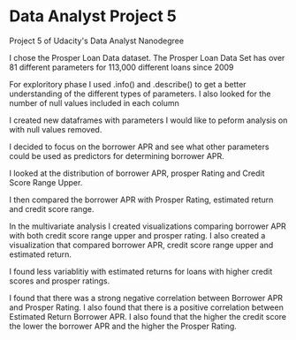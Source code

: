 # Data Analyst Project 5
Project 5 of Udacity's Data Analyst Nanodegree

I chose the Prosper Loan Data dataset. The Prosper Loan Data Set has over 81 different parameters for 113,000 different loans since 2009

For exploritory phase I used .info() and .describe() to get a better understanding of the different types of parameters. I also looked for the number of null values included in each column

I created new dataframes with parameters I would like to peform analysis on with null values removed.

I decided to focus on the borrower APR and see what other parameters could be used as predictors for determining borrower APR.

I looked at the distribution of borrower APR, prosper Rating and Credit Score Range Upper.

I then compared the borrower APR with Prosper Rating, estimated return  and credit score range.

In the multivariate analysis I created visualizations comparing borrower APR with both credit score range upper and prosper rating. I also created a visualization that compared borrower APR, credit score range upper and estimated return.

I found less variablitiy with estimated returns for loans with higher credit scores and prosper ratings.

I found that there was a strong negative correlation between Borrower APR and Prosper Rating. I also found that there is a positive correlation between  Estimated Return Borrower APR. I also found that the higher the credit score the lower the borrower APR and the higher the Prosper Rating.

